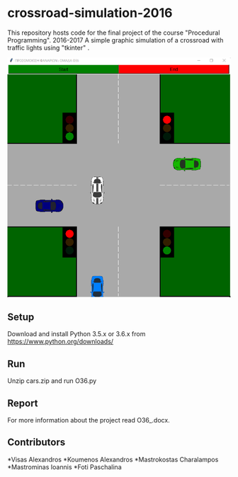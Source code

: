 # crossroad-simulation-2016
This repository hosts code for the final project of the course "Procedural Programming". 2016-2017
A simple graphic simulation of a crossroad with traffic lights using "tkinter" .

![This is an image](/example.png)

## Setup 
Download and install Python 3.5.x or 3.6.x from https://www.python.org/downloads/

## Run 
Unzip cars.zip and run O36.py

## Report
For more information about the project read O36_.docx.

## Contributors 
*Visas Alexandros
*Koumenos Alexandros
*Mastrokostas Charalampos
*Mastrominas Ioannis
*Foti Paschalina
